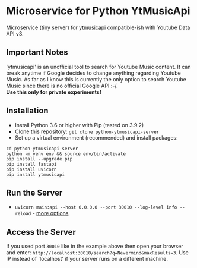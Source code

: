# Microservice for Python YtMusicApi

Microservice (tiny server) for [ytmusicapi](https://github.com/sigma67/ytmusicapi) compatible-ish with Youtube Data API v3.

## Important Notes

'ytmusicapi' is an unofficial tool to search for Youtube Music content. It can break anytime if Google decides to change anything regarding Youtube Music. As far as I know this is currently the only option to search Youtube Music since there is no official Google API :-/.  
**Use this only for private experiments!**

## Installation

- Install Python 3.6 or higher with Pip (tested on 3.9.2)
- Clone this repository: `git clone python-ytmusicapi-server`
- Set up a virtual environment (recommended) and install packages:
```
cd python-ytmusicapi-server
python -m venv env && source env/bin/activate
pip install --upgrade pip
pip install fastapi
pip install uvicorn
pip install ytmusicapi
```

## Run the Server

- `uvicorn main:api --host 0.0.0.0 --port 30010 --log-level info --reload` - [more options](https://www.uvicorn.org/settings/)

## Access the Server

If you used port `30010` like in the example above then open your browser and enter: `http://localhost:30010/search?q=Nevermind&maxResults=3`. Use IP instead of 'localhost' if your server runs on a different machine.
